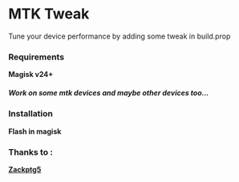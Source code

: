 <h1>MTK Tweak</h1>

<div>
Tune your device performance by adding some tweak in build.prop
</div>

<div>
 <h3>Requirements</h3>
  <strong>Magisk v24+
 <h5>Work on some mtk devices and maybe other devices too...</h5>
</div>

<div>
 <h3>Installation</h3>
 Flash in magisk
</div>

<div>
 <h3>Thanks to :</h3>
 <a href="https://github.com/Zackptg5">Zackptg5</a>
</div>

